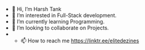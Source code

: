 - 👋 Hi, I’m Harsh Tank
- 👀 I’m interested in Full-Stack development.
- 🌱 I’m currently learning Programming.
- 💞️ I’m looking to collaborate on Projects.
- - 📫 How to reach me https://linktr.ee/elitedezines
